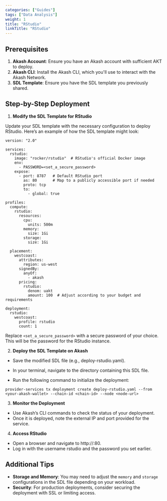 ```yaml
---
categories: ["Guides"]
tags: ["Data Analysis"]
weight: 1
title: "RStudio"
linkTitle: "RStudio"
---
```


## Prerequisites

1. **Akash Account**: Ensure you have an Akash account with sufficient AKT to deploy.
2. **Akash CLI**: Install the Akash CLI, which you'll use to interact with the Akash Network.
3. **SDL Template**: Ensure you have the SDL template you previously shared.

## Step-by-Step Deployment

1. **Modify the SDL Template for RStudio**

Update your SDL template with the necessary configuration to deploy RStudio. Here’s an example of how the SDL template might look:

```
version: "2.0"

services:
  rstudio:
    image: "rocker/rstudio"  # RStudio's official Docker image
    env:
      - PASSWORD=<set_a_secure_password>
    expose:
      - port: 8787   # Default RStudio port
        as: 80       # Map to a publicly accessible port if needed
        proto: tcp
        to:
          - global: true

profiles:
  compute:
    rstudio:
      resources:
        cpu:
          units: 500m
        memory:
          size: 1Gi
        storage:
          size: 1Gi

  placement:
    westcoast:
      attributes:
        region: us-west
      signedBy:
        anyOf:
          - akash
      pricing:
        rstudio:
          denom: uakt
          amount: 100  # Adjust according to your budget and requirements

deployment:
  rstudio:
    westcoast:
      profile: rstudio
      count: 1
```

Replace `<set_a_secure_password>` with a secure password of your choice. This will be the password for the RStudio instance.

2. **Deploy the SDL Template on Akash**

- Save the modified SDL file (e.g., deploy-rstudio.yaml).

- In your terminal, navigate to the directory containing this SDL file.

- Run the following command to initialize the deployment:

```
provider-services tx deployment create deploy-rstudio.yaml --from <your-akash-wallet> --chain-id <chain-id> --node <node-url>
```

3. **Monitor the Deployment**

- Use Akash’s CLI commands to check the status of your deployment.
- Once it is deployed, note the external IP and port provided for the service.

4. **Access RStudio**

- Open a browser and navigate to http://<external-ip>:80.
- Log in with the username rstudio and the password you set earlier.

## Additional Tips

- **Storage and Memory**: You may need to adjust the `memory` and `storage` configurations in the SDL file depending on your workload.
- **Security**: For production deployments, consider securing the deployment with SSL or limiting access.
